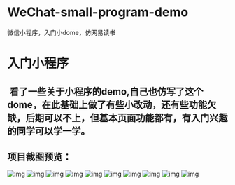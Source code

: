 # WeChat-small-program-demo
微信小程序，入门小dome，仿网易读书

入门小程序
=====

  看了一些关于小程序的demo,自己也仿写了这个dome，在此基础上做了有些小改动，还有些功能欠缺，后期可以不上，但基本页面功能都有，有入门兴趣的同学可以学一学。
  
------
项目截图预览：
------
![img](https://github.com/chenpenggood/WeChat-small-program-demo/blob/master/assets/screenshot/699386640275916804.jpg?raw=true)
![img](https://github.com/chenpenggood/WeChat-small-program-demo/blob/master/assets/screenshot/281168949588572283.jpg?raw=true)
![img](https://github.com/chenpenggood/WeChat-small-program-demo/blob/master/assets/screenshot/196753533505733176.jpg?raw=true)
![img](https://github.com/chenpenggood/WeChat-small-program-demo/blob/master/assets/screenshot/263468377005188803.jpg?raw=true)
![img](https://github.com/chenpenggood/WeChat-small-program-demo/blob/master/assets/screenshot/48195401036076304.jpg?raw=true)
![img](https://github.com/chenpenggood/WeChat-small-program-demo/blob/master/assets/screenshot/334716567697882057.jpg?raw=true)
![img](https://github.com/chenpenggood/WeChat-small-program-demo/blob/master/assets/screenshot/611561985150382648.jpg?raw=true)
![img](https://github.com/chenpenggood/WeChat-small-program-demo/blob/master/assets/screenshot/700922030030314415.jpg?raw=true)
![img](https://github.com/chenpenggood/WeChat-small-program-demo/blob/master/assets/screenshot/232477221930274102.jpg?raw=true)
![img](https://github.com/chenpenggood/WeChat-small-program-demo/blob/master/assets/screenshot/758841751993389952.jpg?raw=true)

